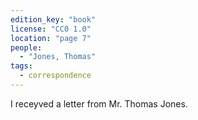 ```yaml
---
edition_key: "book"
license: "CC0 1.0"
location: "page 7"
people:
  - "Jones, Thomas"
tags:
  - correspondence
---
```

I receyved a letter from
Mr. Thomas Jones.
